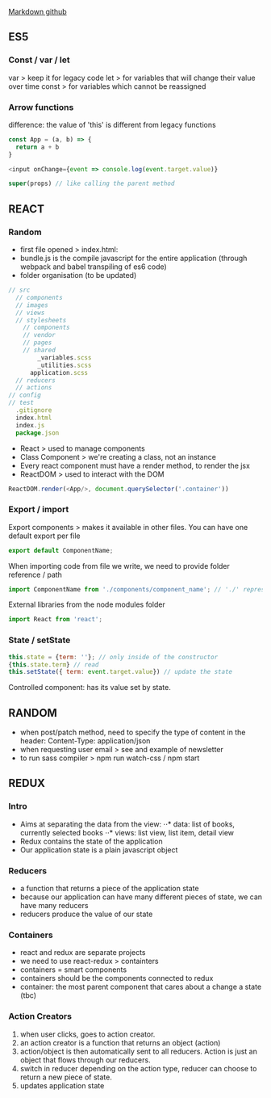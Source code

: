 <!-- https://github.com/adam-p/markdown-here/wiki/Markdown-Cheatsheet -->
[Markdown github](https://github.com/adam-p/markdown-here/wiki/Markdown-Cheatsheet)

## ES5

### Const / var / let
var   > keep it for legacy code
let   > for variables that will change their value over time
const > for variables which cannot be reassigned

### Arrow functions
difference: the value of 'this' is different from legacy functions
```javascript
const App = (a, b) => {
  return a + b
}

<input onChange={event => console.log(event.target.value)}

super(props) // like calling the parent method

```


## REACT

### Random

* first file opened > index.html:
* bundle.js is the compile javascript for the entire application (through webpack and babel transpiling of es6 code)
* folder organisation (to be updated)
```javascript
// src
  // components
  // images
  // views
  // stylesheets
    // components
    // vendor
    // pages
    // shared
        _variables.scss
        _utilities.scss
      application.scss
  // reducers
  // actions
// config
// test
  .gitignore
  index.html
  index.js
  package.json
```
* React    > used to manage components
* Class Component > we're creating a class, not an instance
* Every react component must have a render method, to render the jsx
* ReactDOM > used to interact with the DOM
```javascript
ReactDOM.render(<App/>, document.querySelector('.container'))
```

### Export / import

Export components > makes it available in other files.
You can have one default export per file
```javascript
export default ComponentName;
```

When importing code from file we write, we need to provide folder reference / path
```javascript
import ComponentName from './components/component_name'; // './' represents the current directory
```

External libraries from the node modules folder
```javascript
import React from 'react';
```

### State / setState

```javascript
this.state = {term: ''}; // only inside of the constructor
{this.state.term} // read
this.setState({ term: event.target.value}) // update the state
```
Controlled component: has its value set by state.



## RANDOM
* when post/patch method, need to specify the type of content in the header: Content-Type: application/json
* when requesting user email > see and example of newsletter
* to run sass compiler > npm run watch-css / npm start


## REDUX

### Intro
* Aims at separating the data from the view:
⋅⋅* data: list of books, currently selected books
⋅⋅* views: list view, list item, detail view
* Redux contains the state of the application
* Our application state is a plain javascript object

### Reducers
* a function that returns a piece of the application state
* because our application can have many different pieces of state, we can have many reducers
* reducers produce the value of our state


### Containers
* react and redux are separate projects
* we need to use react-redux > containters
* containers = smart components
* containers should be the components connected to redux
* container: the most parent component that cares about a change a state (tbc)


### Action Creators
1. when user clicks, goes to action creator.
2. an action creator is a function that returns an object (action)
3. action/object is then automatically sent to all reducers. Action is just an object that flows through our reducers.
4. switch in reducer depending on the action type, reducer can choose to return a new piece of state.
5. updates application state










